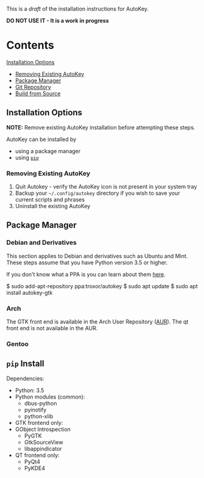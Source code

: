 This is a _draft_ of the installation instructions for AutoKey.

**DO NOT USE IT - It is a work in progress**

# Contents 

[Installation Options](#installation-options)    
- [Removing Existing AutoKey](#removing-autokey)
- [Package Manager](#package-manager)
- [Git Repository](#git-repository)
- [Build from Source](#build-from-source)

## Installation Options

**NOTE:** Remove existing AutoKey installation before attempting these steps.

AutoKey can be installed by

* using a package manager
* using [`pip`][pip]

### Removing Existing AutoKey

1. Quit Autokey - verify the AutoKey icon is not present in your system tray
1. Backup your `~/.config/autokey` directory if you wish to save your current scripts and phrases
1. Uninstall the existing AutoKey

## Package Manager

### Debian and Derivatives

This section applies to Debian and derivatives such as Ubuntu and Mint. These steps assume that you have Python version 3.5 or higher.

If you don't know what a PPA is you can learn about them [here][ppa].

  $ sudo add-apt-repository ppa:troxor/autokey
  $ sudo apt update
  $ sudo apt install autokey-gtk
  
### Arch

The GTK front end is available in the Arch User Repository ([AUR][aur]). The qt front end is not available in the AUR.

### Gentoo

## `pip` Install

Dependencies:

* Python: 3.5
* Python modules (common):
  - dbus-python 
  - pyinotify
  - python-xlib
* GTK frontend only:
* GObject Introspection
  - PyGTK
  - GtkSourceView
  - libappindicator
* QT frontend only:
  - PyQt4
  - PyKDE4



[aur]: https://aur.archlinux.org/packages/autokey-py3
[pip]: https://en.wikipedia.org/wiki/Pip_(package_manager)
[ppa]: https://askubuntu.com/a/4990
